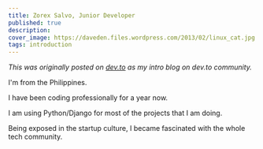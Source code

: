 ```yaml
---
title: Zorex Salvo, Junior Developer
published: true
description: 
cover_image: https://daveden.files.wordpress.com/2013/02/linux_cat.jpg
tags: introduction
---
```

*This was originally posted on [dev.to](https://dev.to/zorexsalvo/zorex-salvo-junior-developer) as my intro blog on dev.to community.*

I'm from the Philippines.


I have been coding professionally for a year now.


I am using Python/Django for most of the projects that I am doing.


Being exposed in the startup culture, I became fascinated with the whole tech community.
